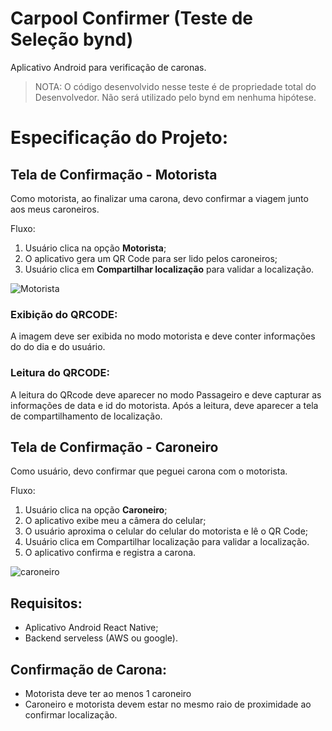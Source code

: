 # Carpool Confirmer (Teste de Seleção bynd)
Aplicativo Android para verificação de caronas.

> NOTA: O código desenvolvido nesse teste é de propriedade total do Desenvolvedor.
> Não será utilizado pelo bynd em nenhuma hipótese.

# Especificação do Projeto:

## Tela de Confirmação - Motorista

Como motorista, ao finalizar uma carona, devo confirmar a viagem junto aos meus caroneiros.

Fluxo:
  1. Usuário clica na opção **Motorista**;
  2. O aplicativo gera um QR Code para ser lido pelos caroneiros;
  3. Usuário clica em **Compartilhar localização** para validar a localização.

![Motorista](https://user-images.githubusercontent.com/7469145/57823078-aa5e7080-776c-11e9-96f6-0a99fcf0bd83.png)

### Exibição do QRCODE: 

A imagem deve ser exibida no modo motorista e deve conter informações do do dia e do usuário. 

### Leitura do QRCODE: 

A leitura do QRcode deve aparecer no modo Passageiro e deve capturar as informações de data e id do motorista. 
Após a leitura, deve aparecer a tela de compartilhamento de localização.

## Tela de Confirmação - Caroneiro

Como usuário, devo confirmar que peguei carona com o motorista.

Fluxo:
  1. Usuário clica na opção **Caroneiro**;
  2. O aplicativo exibe meu a câmera do celular;
  3. O usuário aproxima o celular do celular do motorista e lê o QR Code;
  4. Usuário clica em Compartilhar localização para validar a localização.
  5. O aplicativo confirma e registra a carona.

![caroneiro](https://user-images.githubusercontent.com/7469145/57823680-d7ac1e00-776e-11e9-9978-77a9852d496b.png)


## Requisitos:
  - Aplicativo Android React Native;
  - Backend serveless (AWS ou google).

## Confirmação de Carona:
  - Motorista deve ter ao menos 1 caroneiro
  - Caroneiro e motorista devem estar no mesmo raio de proximidade ao confirmar localização.

